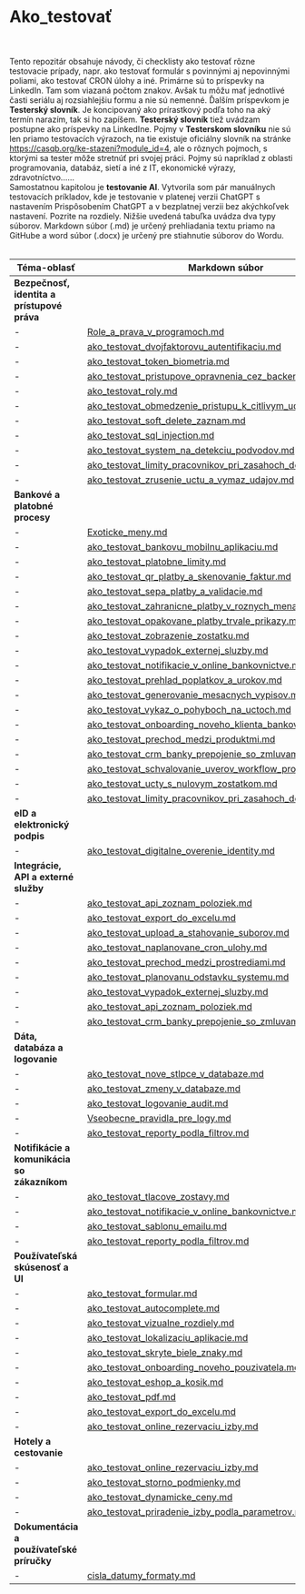 # Ako_testovať<br><br>

Tento repozitár obsahuje návody, či checklisty ako testovať rôzne testovacie prípady, napr. ako testovať formulár s povinnými aj nepovinnými poliami, ako testovať CRON úlohy a iné. Primárne sú to príspevky na LinkedIn. Tam som viazaná počtom znakov. Avšak tu môžu mať jednotlivé časti seriálu aj rozsiahlejšiu formu a nie sú nemenné. Ďalším príspevkom je **Testerský slovník**. Je koncipovaný ako prírastkový podľa toho na aký termín narazím, tak si ho zapíšem. **Testerský slovník** tiež uvádzam postupne ako príspevky na LinkedIne. Pojmy v **Testerskom slovníku** nie sú len priamo testovacích výrazoch, na tie existuje oficiálny slovník na stránke https://casqb.org/ke-stazeni?module_id=4, ale o rôznych pojmoch, s ktorými sa tester môže stretnúť pri svojej práci. Pojmy sú napríklad z oblasti programovania, databáz, sietí a iné z IT, ekonomické výrazy, zdravotníctvo......<br>
Samostatnou kapitolou je **testovanie AI**. Vytvorila som pár manuálnych testovacích príkladov, kde je testovanie v platenej verzii ChatGPT s nastavením Prispôsobením ChatGPT a v bezplatnej verzii bez akýchkoľvek nastavení. Pozrite na rozdiely. 
Nižšie uvedená tabuľka uvádza dva typy súborov. Markdown súbor (.md) je určený prehliadania textu priamo na GitHube a word súbor (.docx) je určený pre stiahnutie súborov do Wordu. <br><br>

| Téma-oblasť |Markdown súbor | Word súbor na stiahnutie |
| ---|--- | --- |
| **Bezpečnosť, identita a prístupové práva**| | |
| -| [Role_a_prava_v_programoch.md](Ako_testovat_checklisty\Bonusy\Role_a_prava_v_programoch.md)| |
| -|[ako_testovat_dvojfaktorovu_autentifikaciu.md](Ako_testovat_checklisty\ako_testovat_dvojfaktorovu_autentifikaciu.md)| [Ako_testovat_dvojfaktorovu_autentifikaciu.docx](Ako_testovat_checklisty\Na_stiahnutie_docx_subory\Ako_testovat_dvojfaktorovu_autentifikaciu.docx)|
| -|[ako_testovat_token_biometria.md](Ako_testovat_checklisty\ako_testovat_prihlasovanie_token_biometria.md)| [Ako_testovat_token_biometria.docx](Ako_testovat_checklisty\Na_stiahnutie_docx_subory\Ako_testovat_prihlasovanie_token_biometria.docx)|
| -|[ako_testovat_pristupove_opravnenia_cez_backend_alebo_api.md](ako_testovat_checklisty\ako_testovat_pristupove_opravnenia_cez_backend_alebo_api.md)| [Ako_testovat_pristupove_opravnenia_cez_backend_alebo_api.docx](Ako_testovat_checklisty\ako_testovat_pristupove_opravnenia_cez_backend_alebo_api.md)|
| -|[ako_testovat_roly.md](Ako_testovat_checklisty\ako_testovat_roly.md)| [Ako_testovat_roly.docx](Ako_testovat_checklisty\Na_stiahnutie_docx_subory\Ako_testovat_roly.docx)|
| -|[ako_testovat_obmedzenie_pristupu_k_citlivym_udajom.md](Ako_testovat_checklisty\ako_testovat_obmedzenie_pristupu_k_citlivym_udajom.md)| [Ako_testovat_obmedzenie_pristupu_k_citlivym_udajom.docx](Ako_testovat_checklisty\ako_testovat_obmedzenie_pristupu_k_citlivym_udajom.md)|
| -|[ako_testovat_soft_delete_zaznam.md](ako_testovat_checklisty\ako_testovat_soft_delete_zaznam.md)| [Ako_testovat_soft_delete_zaznam.docx](Ako_testovat_checklisty\Na_stiahnutie_docx_subory\Ako_testovat_soft_delete_zaznam.docx)|
| -|[ako_testovat_sql_injection.md](Ako_testovat_checklisty\ako_testovat_sql_injection.md)| [Ako_testovat_sql_injection.docx](Ako_testovat_checklisty\Na_stiahnutie_docx_subory\Ako_testovat_sql_injection.docx) |
| -|[ako_testovat_system_na_detekciu_podvodov.md](Ako_testovat_checklisty\ako_testovat_system_na_detekciu_podvodov.md)| [Ako_testovat_system_na_detekciu_podvodov.docx](Ako_testovat_checklisty\Na_stiahnutie_docx_subory\Ako_testovat_systém_na_detekciu_podvodov.docx)|
| -| [ako_testovat_limity_pracovnikov_pri_zasahoch_do_udajov.md](Ako_testovat_checklisty\Ako_testovat_limity_pracovnikov_pri_zasahoch_do_udajov.md)| [Ako_testovat_limity_pracovnikov_pri_zasahoch_do_udajov.docx](Ako_testovat_checklisty\Na_stiahnutie_docx_subory\Ako_testovat_limity_pracovnikov_pri_zasahoch_do_udajov.docx)|
| -| [ako_testovat_zrusenie_uctu_a_vymaz_udajov.md](Ako_testovat_checklisty\ako_testovat_zrusenie_uctu_a_vymaz_udajov.md)| [Ako_testovat_zrusenie_uctu_a_vymaz_udajov.docx](Ako_testovat_checklisty\Na_stiahnutie_docx_subory\Ako_testovat_zrusenie_uctu_a_vymaz_udajov.docx)|
| **Bankové a platobné procesy**| | |
| -| [Exoticke_meny.md](Ako_testovat_checklisty\Bonusy\Exoticke_meny.md)| |
| -|[ako_testovat_bankovu_mobilnu_aplikaciu.md](Ako_testovat_checklisty\ako_testovat_bankovu_mobilnu_aplikaciu.md)| [Ako_testovat_bankovu_mobilnu_aplikaciu.docx](Ako_testovat_checklisty\Na_stiahnutie_docx_subory\Ako_testovat_bankovu_mobilnu_aplikaciu.docx)|
| -|[ako_testovat_platobne_limity.md](Ako_testovat_checklisty\ako_testovat_platobne_limity.md)| [Ako_testovat_platobne_limity.docx](Ako_testovat_checklisty\Na_stiahnutie_docx_subory\Ako_testovat_platobne_limity.docx)|
| -|[ako_testovat_qr_platby_a_skenovanie_faktur.md](Ako_testovat_checklisty\ako_testovat_qr_platby_a_skenovanie_faktur.md)| [Ako_testovat_qr_platby_a_skenovanie_faktur.docx](Ako_testovat_checklisty\Na_stiahnutie_docx_subory\Ako_testovat_qr_platby_a_skenovanie_faktur.docx)|
| -|[ako_testovat_sepa_platby_a_validacie.md](Ako_testovat_checklisty\ako_testovat_sepa_platby_a_validacie.md)| [Ako_testovat_sepa_platby_a_validacie.docx](Ako_testovat_checklisty\Na_stiahnutie_docx_subory\Ako_testovat_sepa_platby_a_validacie.docx)|
| -|[ako_testovat_zahranicne_platby_v_roznych_menach.md](Ako_testovat_checklisty\ako_testovat_zahranicne_platby_v_roznych_menach.md)| [Ako_testovat_zahranicne_platby_v_roznych_menach.docx](Ako_testovat_checklisty\Na_stiahnutie_docx_subory\Ako_testovat_zahranicne_platby_v_roznych_menach.docx)|
| -|[ako_testovat_opakovane_platby_trvale_prikazy.md](Ako_testovat_checklisty\ako_testovat_opakovane_platby_trvale_prikazy.md)| [Ako_testovat_opakovane_platby_trvale_prikazy.docx](Ako_testovat_checklisty\Na_stiahnutie_docx_subory\Ako_testovat_opakovane_platby_trvale_prikazy.docx)|
| -|[ako_testovat_zobrazenie_zostatku.md](Ako_testovat_checklisty\ako_testovat_zobrazenie_zostatku.md)| [Ako_testovat_zobrazenie_zostatku.docx](Ako_testovat_checklisty\Na_stiahnutie_docx_subory\Ako_testovat_zobrazenie_zostatku.docx)|
| -|[ako_testovat_vypadok_externej_sluzby.md](Ako_testovat_checklisty\ako_testovat_vypadok_externej_sluzby.md)| [Ako_testovat_vypadok_externej_sluzby.docx](Ako_testovat_checklisty\Na_stiahnutie_docx_subory\Ako_testovat_vypadok_externej_sluzby.docx)|
| -|[ako_testovat_notifikacie_v_online_bankovnictve.md](Ako_testovat_checklisty\ako_testovat_notifikacie_v_online_bankovnictve.md)| [Ako_testovat_notifikacie_v_online_bankovnictve.docx](Ako_testovat_checklisty\Na_stiahnutie_docx_subory\Ako_testovat_notifikacie_v_online_bankovnictve.docx)|
| -| [ako_testovat_prehlad_poplatkov_a_urokov.md](Ako_testovat_checklisty\ako_testovat_prehlad_poplatkov_a_urokov.md)| [Ako_testovat_prehlad_poplatkov_a_urokov.docx](Ako_testovat_checklisty\Na_stiahnutie_docx_subory\Ako_testovat_prehlad_poplatkov_a_urokov.docx)|
| -| [ako_testovat_generovanie_mesacnych_vypisov.md](Ako_testovat_checklisty\ako_testovat_generovanie_mesacnych_vypisov.md)| [Ako_testovat_generovanie_mesacnych_vypisov.docx](Ako_testovat_checklisty\Na_stiahnutie_docx_subory\Ako_testovat_generovanie_mesacnych_vypisov.docx)|
| -| [ako_testovat_vykaz_o_pohyboch_na_uctoch.md](Ako_testovat_checklisty\ako_testovat_vykaz_o_pohyboch_na_ucte.md)| [Ako_testovat_vykaz_o_pohyboch_na_uctoch.docx](Ako_testovat_checklisty\Na_stiahnutie_docx_subory\Ako_testovat_vykaz_o_pohyboch_na_ucte.docx)|
| -| [ako_testovat_onboarding_noveho_klienta_bankovej_aplikacii.md](Ako_testovat_checklisty\ako_testovat_onboarding_noveho_klienta_v_bankovej_aplikacii.md)| [Ako_testovat_onboarding_noveho_klienta_v_bankovej_aplikacii.docx](Ako_testovat_checklisty\Na_stiahnutie_docx_subory\Ako_testovat_onboarding_noveho_klienta_v_bankovej_aplikacii.docx)|
| -| [ako_testovat_prechod_medzi_produktmi.md](Ako_testovat_checklisty\ako_testovat_prechod_medzi_produktmi.md)| [Ako_testovat_prechod_medzi_produktmi.docx](Ako_testovat_checklisty\Na_stiahnutie_docx_subory\Ako_testovat_prechod_medzi_produktmi.docx)|
| -| [ako_testovat_crm_banky_prepojenie_so_zmluvami.md](Ako_testovat_checklisty/ako_testovat_crm_banky_prepojenie_so_zmluvami.md)| [Ako_testovat_crm_banky_prepojenie_so_zmluvami.docx](Ako_testovat_checklisty\Na_stiahnutie_docx_subory\Ako_testovat_crm_banky_prepojenie_so_zmluvami.docx)|
| -| [ako_testovat_schvalovanie_uverov_workflow_procesov.md](Ako_testovat_checklisty\ako_testovat_schvalovanie_uverov_workflow_procesov.md)| [Ako_testovat_schvalovanie_uverov_workflow_procesov.docx](Ako_testovat_checklisty\Na_stiahnutie_docx_subory\Ako_testovat_schvalovanie_uverov_workflow_procesov.docx)|
| -| [ako_testovat_ucty_s_nulovym_zostatkom.md](Ako_testovat_checklisty\ako_testovat_ucty_s_nulovym_zostatkom.md)| [Ako_testovat_ucty_s_nulovym_zostatkom.docx](Ako_testovat_checklisty\Na_stiahnutie_docx_subory\Ako_testovat_ucty_s_nulovym_zapornym_zostatkom.docx)|
| -| [ako_testovat_limity_pracovnikov_pri_zasahoch_do_udajov.md](Ako_testovat_checklisty\Ako_testovat_limity_pracovnikov_pri_zasahoch_do_udajov.md)| [Ako_testovat_limity_pracovnikov_pri_zasahoch_do_udajov.docx](Ako_testovat_checklisty\Na_stiahnutie_docx_subory\Ako_testovat_limity_pracovnikov_pri_zasahoch_do_udajov.docx)|
| **eID a elektronický podpis**| | |
| -| [ako_testovat_digitalne_overenie_identity.md](Ako_testovat_checklisty\ako_testovat_digitalne_overenie_identity.md)| [Ako_otestovat_digitalne_overenie_identity.docx](Ako_testovat_checklisty\Na_stiahnutie_docx_subory\Akotestovat_digitalne_overenie_identity.docx)|
| **Integrácie, API a externé služby**| | |
| -|[ako_testovat_api_zoznam_poloziek.md](Ako_testovat_checklisty\ako_testovat_api_zoznam_poloziek.md)| [Ako_testovat_api_zoznam_poloziek.docx](Ako_testovat_checklisty\Na_stiahnutie_docx_subory\Ako_testovať_api_zoznam_poloziek.docx) |
| -|[ako_testovat_export_do_excelu.md](Ako_testovat_checklisty\ako_testovat_export_do_excelu.md) | [Ako_testovat_export_do_excelu.docx](Ako_testovat_checklisty\Na_stiahnutie_docx_subory\Ako_testovat_export_do_excelu.docx) |
| -|[ako_testovat_upload_a_stahovanie_suborov.md](Ako_testovat_checklisty\ako_testovat_upload_a_stahovanie_suborov.md)| [Ako_testovat_upload_a_stahovanie_suborov.docx](Ako_testovat_checklisty\Na_stiahnutie_docx_subory\Ako_testovat_upload_a_stahovanie_suborov.docx)|
| -|[ako_testovat_naplanovane_cron_ulohy.md](Ako_testovat_checklisty\ako_testovat_naplanovane_cron_ulohy.md) | [Ako_testovat_naplanovane_cron_ulohy.docx](Ako_testovat_checklisty\Na_stiahnutie_docx_subory\Ako_testovat_naplanovane_cron_ulohy.docx) |
| -|[ako_testovat_prechod_medzi_prostrediami.md](Ako_testovat_checklisty\ako_testovat_prechod_medzi_prostrediami.md)| [Ako_testovat_medzi_prostrediami.docx](Ako_testovat_checklisty\Na_stiahnutie_docx_subory\Ako_testovat_prechod_medzi_prostrediami.docx)|
| -|[ako_testovat_planovanu_odstavku_systemu.md](Ako_testovat_checklisty\ako_testovat_planovanu_odstavku_systemu.md)| [Ako_testovat_planovanu_odstavku_systemu.docx](Ako_testovat_checklisty\Na_stiahnutie_docx_subory\Ako_testovat_planovanu_odstavku_systemu.docx)|
| -|[ako_testovat_vypadok_externej_sluzby.md](Ako_testovat_checklisty\ako_testovat_vypadok_externej_sluzby.md)| [Ako_testovat_vypadok_externej_sluzby.docx](Ako_testovat_checklisty\Na_stiahnutie_docx_subory\Ako_testovat_vypadok_externej_sluzby.docx)|
| -|[ako_testovat_api_zoznam_poloziek.md](Ako_testovat_checklisty\ako_testovat_api_zoznam_poloziek.md)| [Ako_testovat_api_zoznam_poloziek.docx](Ako_testovat_checklisty\Na_stiahnutie_docx_subory\Ako_testovať_api_zoznam_poloziek.docx) |
| -| [ako_testovat_crm_banky_prepojenie_so_zmluvami.md](Ako_testovat_checklisty/ako_testovat_crm_banky_prepojenie_so_zmluvami.md)| [Ako_testovat_crm_banky_prepojenie_so_zmluvami.docx](Ako_testovat_checklisty\Na_stiahnutie_docx_subory\Ako_testovat_crm_banky_prepojenie_so_zmluvami.docx)|
| **Dáta, databáza a logovanie**| | |
| -|[ako_testovat_nove_stlpce_v_databaze.md](Ako_testovat_checklisty\ako_testovat_nove_stlpce_v_databaze.md)| [Ako_testovat_nove_stlpce_v_databaze.docx](Ako_testovat_checklisty\Na_stiahnutie_docx_subory\Ako_testovat_nove_stlpce_v_databaze.docx)|
| -|[ako_testovat_zmeny_v_databaze.md](Ako_testovat_checklisty\ako_testovat_zmeny_v_databaze.md)| [Ako_testovat_zmeny_v_databaze.docx](Ako_testovat_checklisty\Na_stiahnutie_docx_subory\Ako_testovat_zmeny_v_databaze.docx)|
| -|[ako_testovat_logovanie_audit.md](Ako_testovat_checklisty\ako_testovat_logovanie_audit.md)| [Ako_testovat_logovanie_audit.docx](Ako_testovat_checklisty\Na_stiahnutie_docx_subory\Ako_testovat_logovanie_audit.docx) |
| -| [Vseobecne_pravidla_pre_logy.md](Ako_testovat_checklisty\Bonusy\Vseobecne_pravidla_pre_logy.md)| |
| -|[ako_testovat_reporty_podla_filtrov.md](Ako_testovat_checklisty\ako_testovat_reporty_podla_filtrov.md)| [Ako_testovat_reporty_podla_filtrov.docx](Ako_testovat_checklisty\Na_stiahnutie_docx_subory\Ako_testovat_reporty_podla_filtrov.docx)|
| **Notifikácie a komunikácia so zákazníkom**| | |
| -|[ako_testovat_tlacove_zostavy.md](Ako_testovat_checklisty\ako_testovat_tlacove_zostavy.md)| [Ako_testovat_tlacove_zostavy.docx](Ako_testovat_checklisty\Na_stiahnutie_docx_subory\Ako_testovat_tlacove_zostavy.docx)|
| -|[ako_testovat_notifikacie_v_online_bankovnictve.md](Ako_testovat_checklisty\ako_testovat_notifikacie_v_online_bankovnictve.md)| [Ako_testovat_notifikacie_v_online_bankovnictve.docx](Ako_testovat_checklisty\Na_stiahnutie_docx_subory\Ako_testovat_notifikacie_v_online_bankovnictve.docx)|
|- |[ako_testovat_sablonu_emailu.md](Ako_testovat_checklisty\ako_testovat_sablonu_emailu.md) | [Ako_testovat_sablonu_emailu.docx](Ako_testovat_checklisty\Na_stiahnutie_docx_subory\Ako_testovat_sablonu_emailu.docx) |
| -|[ako_testovat_reporty_podla_filtrov.md](Ako_testovat_checklisty\ako_testovat_reporty_podla_filtrov.md)| [Ako_testovat_reporty_podla_filtrov.docx](Ako_testovat_checklisty\Na_stiahnutie_docx_subory\Ako_testovat_reporty_podla_filtrov.docx)|
| **Používateľská skúsenosť a UI**| | |
| -|[ako_testovat_formular.md](Ako_testovat_checklisty\ako_testovat_formular.md) | [Ako_testovat_formular.docx](Ako_testovat_checklisty\Na_stiahnutie_docx_subory\Ako_testovat_formular.docx) |
| -|[ako_testovat_autocomplete.md](Ako_testovat_checklisty\ako_testovat_autocomplete.md)| [Ako_testovat_autocomplete.docx](Ako_testovat_checklisty\Na_stiahnutie_docx_subory\Ako_testovat_autocomplete.docx)|
| -|[ako_testovat_vizualne_rozdiely.md](Ako_testovat_checklisty\ako_testovat_vizualne_rozdiely.md)| [Ako_testovat_vizualne_rozdiely.docx](Ako_testovat_checklisty\Na_stiahnutie_docx_subory\Ako_testovat_vizualne_rozdiely.docx)|
| -|[ako_testovat_lokalizaciu_aplikacie.md](Ako_testovat_checklisty\ako_testovat_lokalizaciu_aplikacie.md) | [Ako_testovat_lokalizaciu_aplikacie.docx](Ako_testovat_checklisty\Na_stiahnutie_docx_subory\Ako_testovat_lokalizaciu_aplikacie.docx) |
| -|[ako_testovat_skryte_biele_znaky.md](Ako_testovat_checklisty\ako_testovat_skryte_biele_znaky.md) | [Ako_testovat_skryte_biele_znaky.docx](Ako_testovat_checklisty\Na_stiahnutie_docx_subory\Ako_testovat_skryte_biele_znaky.docx) |
| -|[ako_testovat_onboarding_noveho_pouzivatela.md](Ako_testovat_checklisty\ako_testovat_onboarding_noveho_pouzivatela.md)| [Ako_testovat_onboarding_noveho_pouzivatela.docx](Ako_testovat_checklisty\Na_stiahnutie_docx_subory\Ako_testovat_onboarding_noveho_pouzivatela.docx)|
| -|[ako_testovat_eshop_a_kosik.md](Ako_testovat_checklisty\ako_testovat_eshop_a_kosik.md)| [Ako_testovat_eshop_a_kosik.docx](Ako_testovat_checklisty\Na_stiahnutie_docx_subory\Ako_testovat_eshop_a_kosik.docx) |
| -|[ako_testovat_pdf.md](Ako_testovat_checklisty\ako_testovat_pdf.md) | [Ako_testovat_pdf.docx](Ako_testovat_checklisty\Na_stiahnutie_docx_subory\Ako_testovat_pdf.docx) |
| -|[ako_testovat_export_do_excelu.md](Ako_testovat_checklisty\ako_testovat_export_do_excelu.md) | [Ako_testovat_export_do_excelu.docx](Ako_testovat_checklisty\Na_stiahnutie_docx_subory\Ako_testovat_export_do_excelu.docx) |
| -| [ako_testovat_online_rezervaciu_izby.md](Ako_testovat_checklisty\ako_testovat_online_rezervaciu_izby.md)| [Ako_testovat_online_rezervaciu_izby.docx](Ako_testovat_checklisty\Na_stiahnutie_docx_subory\Ako_testovat_online_rezervaciu_izby.docx)|
| **Hotely a cestovanie**| | |
| -| [ako_testovat_online_rezervaciu_izby.md](Ako_testovat_checklisty\ako_testovat_online_rezervaciu_izby.md)| [Ako_testovat_online_rezervaciu_izby.docx](Ako_testovat_checklisty\Na_stiahnutie_docx_subory\Ako_testovat_online_rezervaciu_izby.docx)|
| -| [ako_testovat_storno_podmienky.md](Ako_testovat_checklisty\ako_testovat_storno_podmienky.md)| [Ako_testovat_storno_podmienky.docx](Ako_testovat_checklisty\Na_stiahnutie_docx_subory\Ako_testovat_storno_podmienky.docx)|
| -| [ako_testovat_dynamicke_ceny.md](Ako_testovat_checklisty\ako_testovat_dynamicke_ceny.md)| [Ako_testovat_dynamicke_ceny.docx](Ako_testovat_checklisty\Na_stiahnutie_docx_subory\Ako_testovat_dynamicke_ceny.docx)|
| -| [ako_testovat_priradenie_izby_podla_parametrov.md](Ako_testovat_checklisty\ako_testovat_priradenie_izby_podla_parametrov.md)| [Ako_testovat_priradenie_izby_podla_parametrov.docx](Ako_testovat_checklisty\Na_stiahnutie_docx_subory\Ako_testovat_priradenie_izby_podla_parametrov.docx)|
| **Dokumentácia a používateľské príručky**| | |
| -| [cisla_datumy_formaty.md](Ako_testovat_checklisty\Bonusy\cisla_datumy_formaty.md)| |































